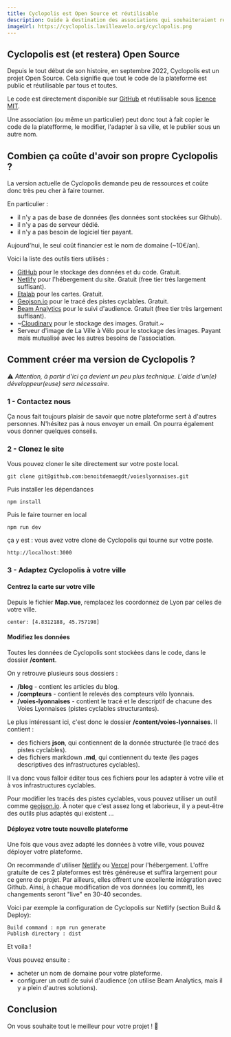 ```yaml
---
title: Cyclopolis est Open Source et réutilisable
description: Guide à destination des associations qui souhaiteraient réutiliser cyclopolis pour suivre les infrastructures cyclables de leur ville.
imageUrl: https://cyclopolis.lavilleavelo.org/cyclopolis.png
---
```


## Cyclopolis est (et restera) Open Source

Depuis le tout début de son histoire, en septembre 2022, Cyclopolis est un projet Open Source. Cela signifie que tout le code de la plateforme est public et réutilisable par tous et toutes.

Le code est directement disponible sur [GitHub](https://github.com/benoitdemaegdt/voieslyonnaises) et réutilisable sous [licence MIT](https://github.com/benoitdemaegdt/voieslyonnaises/blob/main/LICENSE.md).

Une association (ou même un particulier) peut donc tout à fait copier le code de la platefforme, le modifier, l'adapter à sa ville, et le publier sous un autre nom.

## Combien ça coûte d'avoir son propre Cyclopolis ?

La version actuelle de Cyclopolis demande peu de ressources et coûte donc très peu cher à faire tourner.

En particulier : 
- il n'y a pas de base de données (les données sont stockées sur Github).
- il n'y a pas de serveur dédié.
- il n'y a pas besoin de logiciel tier payant.

Aujourd'hui, le seul coût financier est le nom de domaine (~10€/an).

Voici la liste des outils tiers utilisés :
- [GitHub](https://github.com) pour le stockage des données et du code. Gratuit.
- [Netlify](https://www.netlify.com) pour l'hébergement du site. Gratuit (free tier très largement suffisant).
- [Etalab](https://openmaptiles.geo.data.gouv.fr/) pour les cartes. Gratuit.
- [Geojson.io](https://geojson.io) pour le tracé des pistes cyclables. Gratuit.
- [Beam Analytics](https://beamanalytics.io/) pour le suivi d'audience. Gratuit (free tier très largement suffisant).
- ~[Cloudinary](https://cloudinary.com/) pour le stockage des images. Gratuit.~
- Serveur d'image de La Ville à Vélo pour le stockage des images. Payant mais mutualisé avec les autres besoins de l'association. 

## Comment créer ma version de Cyclopolis ?

⚠️ *Attention, à partir d'ici ça devient un peu plus technique. L'aide d'un(e) développeur(euse) sera nécessaire.*

### 1 - Contactez nous

Ça nous fait toujours plaisir de savoir que notre plateforme sert à d'autres personnes.
N'hésitez pas à nous envoyer un email. On pourra également vous donner quelques conseils.

### 2 - Clonez le site

Vous pouvez cloner le site directement sur votre poste local.
```
git clone git@github.com:benoitdemaegdt/voieslyonnaises.git
```

Puis installer les dépendances
```
npm install
```

Puis le faire tourner en local
```
npm run dev
```

ça y est : vous avez votre clone de Cyclopolis qui tourne sur votre poste.
```
http://localhost:3000
```

### 3 - Adaptez Cyclopolis à votre ville

#### Centrez la carte sur votre ville

Depuis le fichier **Map.vue**, remplacez les coordonnez de Lyon par celles de votre ville.
```
center: [4.8312188, 45.757198]
```

#### Modifiez les données

Toutes les données de Cyclopolis sont stockées dans le code, dans le dossier **/content**.

On y retrouve plusieurs sous dossiers :
- **/blog** - contient les articles du blog.
- **/compteurs** - contient le relevés des compteurs vélo lyonnais.
- **/voies-lyonnaises** - contient le tracé et le descriptif de chacune des Voies Lyonnaises (pistes cyclables structurantes).


Le plus intéressant ici, c'est donc le dossier **/content/voies-lyonnaises**. Il contient : 
- des fichiers **json**, qui contiennent de la donnée structurée (le tracé des pistes cyclables).
- des fichiers markdown **.md**, qui contiennent du texte (les pages descriptives des infrastructures cyclables).

Il va donc vous falloir éditer tous ces fichiers pour les adapter à votre ville et à vos infrastructures cyclables.

Pour modifier les tracés des pistes cyclables, vous pouvez utiliser un outil comme [geojson.io](https://geojson.io). À noter que c'est assez long et laborieux, il y a peut-être des outils plus adaptés qui existent ...

#### Déployez votre toute nouvelle plateforme

Une fois que vous avez adapté les données à votre ville, vous pouvez déployer votre plateforme.

On recommande d'utiliser [Netlify](https://www.netlify.com) ou [Vercel](https://vercel.com/) pour l'hébergement. L'offre gratuite de ces 2 plateformes est très généreuse et suffira largement pour ce genre de projet.
Par ailleurs, elles offrent une excellente intégration avec Github. Ainsi, à chaque modification de vos données (ou commit), les changements seront "live" en 30-40 secondes.

Voici par exemple la configuration de Cyclopolis sur Netlify (section Build & Deploy):
```
Build command : npm run generate
Publish directory : dist
```

Et voila !

Vous pouvez ensuite : 
- acheter un nom de domaine pour votre plateforme.
- configurer un outil de suivi d'audience (on utilise Beam Analytics, mais il y a plein d'autres solutions).


## Conclusion

On vous souhaite tout le meilleur pour votre projet ! 🎉







